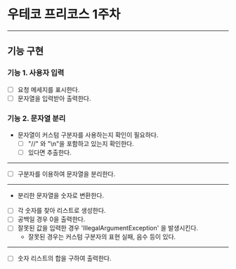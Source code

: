 

우테코 프리코스 1주차
=
---
## 기능 구현
### 기능 1. 사용자 입력
-[ ] 요청 메세지를 표시한다.
-[ ] 문자열을 입력받아 출력한다.

### 기능 2. 문자열 분리
* 문자열이 커스텀 구분자를 사용하는지 확인이 필요하다.
  -[ ] "//" 와 "\n"을 포함하고 있는지 확인한다.
  -[ ] 있다면 추출한다.
---
-[ ] 구분자를 이용하여 문자열을 분리한다.
---
* 분리한 문자열을 숫자로 변환한다.
-[ ] 각 숫자를 찾아 리스트로 생성한다.
-[ ] 공백일 경우 0을 출력한다.
-[ ] 잘못된 값을 입력한 경우 'IllegalArgumentException' 을 발생시킨다.
    * 잘못된 경우는 커스텀 구분자의 표현 실패, 음수 등이 있다.
---
- [ ] 숫자 리스트의 합을 구하여 출력한다.


